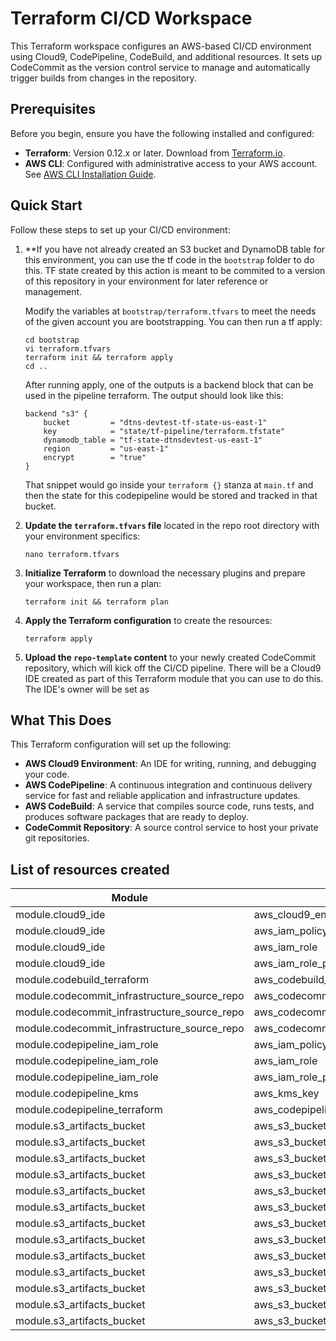 # Terraform CI/CD Workspace

This Terraform workspace configures an AWS-based CI/CD environment using Cloud9, CodePipeline, CodeBuild, and additional resources. It sets up CodeCommit as the version control service to manage and automatically trigger builds from changes in the repository.

## Prerequisites

Before you begin, ensure you have the following installed and configured:

- **Terraform**: Version 0.12.x or later. Download from [Terraform.io](https://www.terraform.io/downloads.html).
- **AWS CLI**: Configured with administrative access to your AWS account. See [AWS CLI Installation Guide](https://docs.aws.amazon.com/cli/latest/userguide/install-cliv2.html).

## Quick Start

Follow these steps to set up your CI/CD environment:

1. **If you have not already created an S3 bucket and DynamoDB table for this environment, you can use the tf code in the `bootstrap` folder to do this.  TF state created by this action is meant to be commited to a version of this repository in your environment for later reference or management.  

    Modify the variables at `bootstrap/terraform.tfvars` to meet the needs of the given account you are bootstrapping.  You can then run a tf apply:
    ```
    cd bootstrap
    vi terraform.tfvars
    terraform init && terraform apply
    cd ..
    ```
    After running apply, one of the outputs is a backend block that can be used in the pipeline terraform.  The output should look like this:

    ```hcl
    backend "s3" {
        bucket         = "dtns-devtest-tf-state-us-east-1"
        key            = "state/tf-pipeline/terraform.tfstate"
        dynamodb_table = "tf-state-dtnsdevtest-us-east-1"
        region         = "us-east-1"
        encrypt        = "true"
    }
    ```
    That snippet would go inside your `terraform {}` stanza at `main.tf` and then the state for this codepipeline would be stored and tracked in that bucket.

2. **Update the `terraform.tfvars` file** located in the repo root directory with your environment specifics:
    ```
    nano terraform.tfvars
    ```

3. **Initialize Terraform** to download the necessary plugins and prepare your workspace, then run a plan:
    ```
    terraform init && terraform plan
    ```

4. **Apply the Terraform configuration** to create the resources:
    ```
    terraform apply
    ```

5. **Upload the `repo-template` content** to your newly created CodeCommit repository, which will kick off the CI/CD pipeline.  There will be a Cloud9 IDE created as part of this Terraform module that you can use to do this.  The IDE's owner will be set as  

## What This Does

This Terraform configuration will set up the following:

- **AWS Cloud9 Environment**: An IDE for writing, running, and debugging your code.
- **AWS CodePipeline**: A continuous integration and continuous delivery service for fast and reliable application and infrastructure updates.
- **AWS CodeBuild**: A service that compiles source code, runs tests, and produces software packages that are ready to deploy.
- **CodeCommit Repository**: A source control service to host your private git repositories.

## List of resources created

| Module                                         | Resource Type                                    | Resource Name                           |
|------------------------------------------------|--------------------------------------------------|-----------------------------------------|
| module.cloud9_ide                              | aws_cloud9_environment_ec2                       | cloud9_env                              |
| module.cloud9_ide                              | aws_iam_policy                                   | codecommit_access                       |
| module.cloud9_ide                              | aws_iam_role                                     | cloud9_role                             |
| module.cloud9_ide                              | aws_iam_role_policy_attachment                   | codecommit_policy_attach                |
| module.codebuild_terraform                     | aws_codebuild_project                            | terraform_codebuild_project             |
| module.codecommit_infrastructure_source_repo   | aws_codecommit_approval_rule_template            | source_repository_approval              |
| module.codecommit_infrastructure_source_repo   | aws_codecommit_approval_rule_template_association| source_repository_approval_association  |
| module.codecommit_infrastructure_source_repo   | aws_codecommit_repository                        | source_repository                       |
| module.codepipeline_iam_role                   | aws_iam_policy                                   | codepipeline_policy                     |
| module.codepipeline_iam_role                   | aws_iam_role                                     | codepipeline_role                       |
| module.codepipeline_iam_role                   | aws_iam_role_policy_attachment                   | codepipeline_role_attach                |
| module.codepipeline_kms                        | aws_kms_key                                      | encryption_key                          |
| module.codepipeline_terraform                  | aws_codepipeline                                 | terraform_pipeline                      |
| module.s3_artifacts_bucket                     | aws_s3_bucket                                    | codepipeline_bucket                     |
| module.s3_artifacts_bucket                     | aws_s3_bucket                                    | replication_bucket                      |
| module.s3_artifacts_bucket                     | aws_s3_bucket_logging                            | codepipeline_bucket_logging             |
| module.s3_artifacts_bucket                     | aws_s3_bucket_logging                            | replication_bucket_logging              |
| module.s3_artifacts_bucket                     | aws_s3_bucket_policy                             | bucket_policy_codepipeline_bucket       |
| module.s3_artifacts_bucket                     | aws_s3_bucket_policy                             | bucket_policy_replication_bucket        |
| module.s3_artifacts_bucket                     | aws_s3_bucket_public_access_block                | codepipeline_bucket_access              |
| module.s3_artifacts_bucket                     | aws_s3_bucket_public_access_block                | replication_bucket_access               |
| module.s3_artifacts_bucket                     | aws_s3_bucket_replication_configuration          | replication_config                      |
| module.s3_artifacts_bucket                     | aws_s3_bucket_server_side_encryption_configuration | codepipeline_bucket_encryption        |
| module.s3_artifacts_bucket                     | aws_s3_bucket_server_side_encryption_configuration | replication_bucket_encryption         |
| module.s3_artifacts_bucket                     | aws_s3_bucket_versioning                         | codepipeline_bucket_versioning          |
| module.s3_artifacts_bucket                     | aws_s3_bucket_versioning                         | replication_bucket_versioning           |

